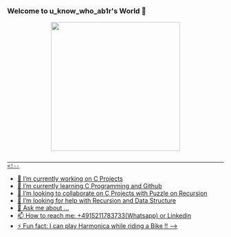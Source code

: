 
###  Welcome to u_know_who_ab1r's World 👋
<div id="header" align="center"> 
  <img src="https://media.giphy.com/media/MdA16VIoXKKxNE8Stk/giphy.gif" width="300"/>
</div>


<div id="badges" align="center">
  <a href="https://www.linkein.com/abir-abbas>
  <img src="https://img.shields.io/badge/LinkedIn-blue?style=for-the-badge&logo=linkedin&logoColor=white" alt="LinkedIn Badge"/>
</div>

                                                                                                                              
                                                                                                                      <!--

- 🔭 I’m currently working on C Projects
- 🌱 I’m currently learning C Programming and Github
- 👯 I’m looking to collaborate on C Projects with Puzzle on Recursion
- 🤔 I’m looking for help with Recursion and Data Structure
- 💬 Ask me about ...
- 📫 How to reach me: +4915211783733(Whatsapp) or Linkedin
- ⚡ Fun fact: I can play Harmonica while riding a Bike !! 
-->

